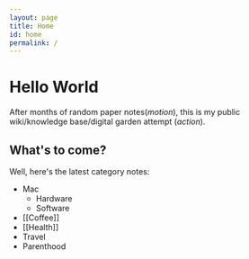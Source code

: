 ```yaml
---
layout: page
title: Home
id: home
permalink: /
---
```


# Hello World
After months of random paper notes(*motion*), this is my public wiki/knowledge base/digital garden attempt (*action*).

## What's to come? 

Well, here's the latest category notes:
- Mac
	- Hardware
	- Software
- [[Coffee]]
- [[Health]]
- Travel
- Parenthood 
